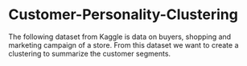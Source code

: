 # Customer-Personality-Clustering
The following dataset from Kaggle is data on buyers, shopping and marketing campaign of a store. From this dataset we want to create a clustering to summarize the customer segments.
